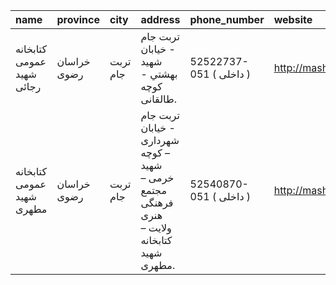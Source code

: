 | name                      | province    | city     | address                                                                                     | phone_number            | website            |
|:--------------------------|:------------|:---------|:--------------------------------------------------------------------------------------------|:------------------------|:-------------------|
| كتابخانه عمومی شهید رجائی | خراسان رضوی | تربت جام | تربت جام - خيابان شهيد بهشتي - كوچه طالقانى.                                                | 52522737-051 ( داخلی  ) | http://mashadpl.ir |
| كتابخانه عمومی شهید مطهری | خراسان رضوی | تربت جام | تربت جام - خیابان شهرداری – كوچه شهید خرمی – مجتمع فرهنگی هنری ولایت – كتابخانه شهید مطهری. | 52540870-051 ( داخلی  ) | http://mashadpl.ir |